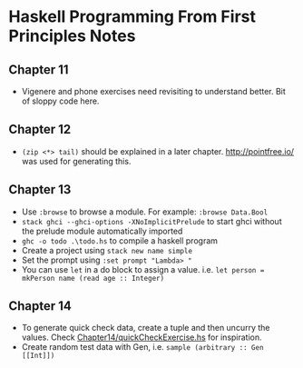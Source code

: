 # Haskell Programming From First Principles Notes

## Chapter 11

* Vigenere and phone exercises need revisiting to understand better. Bit of sloppy code here.

## Chapter 12

* `(zip <*> tail)` should be explained in a later chapter. http://pointfree.io/ was used for generating this.

## Chapter 13

* Use `:browse` to browse a module. For example: `:browse Data.Bool`
* `stack ghci --ghci-options -XNoImplicitPrelude` to start ghci without the prelude module automatically imported
* `ghc -o todo .\todo.hs` to compile a haskell program
* Create a project using `stack new name simple`
* Set the prompt using `:set prompt "Lambda> "`
* You can use `let` in a do block to assign a value. i.e. `let person = mkPerson name (read age :: Integer)`

## Chapter 14

* To generate quick check data, create a tuple and then uncurry the values. Check [Chapter14/quickCheckExercise.hs](./Chapter14/quickCheckExercise.hs) for inspiration.
* Create random test data with Gen, i.e. `sample (arbitrary :: Gen [[Int]])`